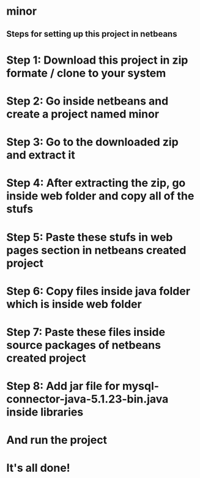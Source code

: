 # minor

## Steps for setting up this project in netbeans

# Step 1: Download this project in zip formate / clone to your system
# Step 2: Go inside netbeans and create a project named minor
# Step 3: Go to the downloaded zip and extract it
# Step 4: After extracting the zip, go inside web folder and copy all of the stufs
# Step 5: Paste these stufs in web pages section in netbeans created project
# Step 6: Copy files inside java folder which is inside web folder
# Step 7: Paste these files inside source packages of netbeans created project
# Step 8: Add jar file for mysql-connector-java-5.1.23-bin.java inside libraries


# And run the project
# It's all done!
